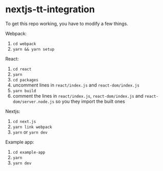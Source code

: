 # nextjs-tt-integration

To get this repo working, you have to modify a few things.

Webpack:
1) `cd webpack`
2) `yarn && yarn setup`


React:
1) `cd react`
2) `yarn`
3) `cd packages`
4) uncomment lines in `react/index.js` and `react-dom/index.js`
5) `yarn build`
6) comment the lines in `react/index.js`, `react-dom/index.js` and `react-dom/server.node.js` so
you they import the built ones

Nextjs:
1) `cd next.js`
2) `yarn link webpack`
3) `yarn` or `yarn dev`

Example app:
1) `cd example-app`
2) `yarn`
3) `yarn dev`